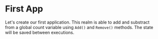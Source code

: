 # First App

Let's create our first application. This realm is able to add and substract from a global count variable using `Add()` and `Remove()` methods. The state will be saved between executions.

<!--TODO: add an example about how to deploy this realm and how to call to Add() and Remove() using the command line -->
